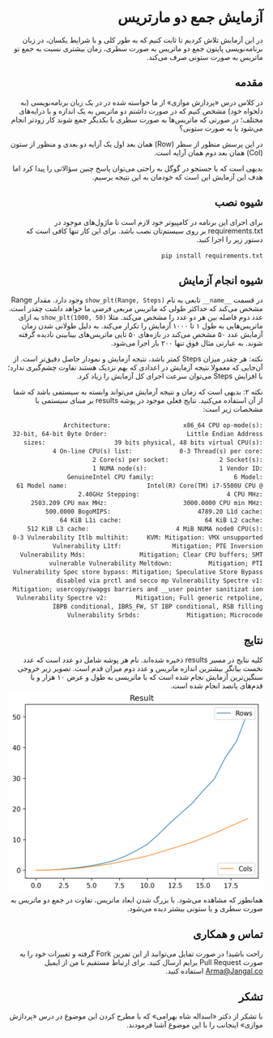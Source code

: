 <div dir="rtl">

# آزمایش جمع دو مارتریس

در این آزمایش تلاش کردیم تا ثابت کنیم که به طور کلی و با شرایط یکسان، در زبان برنامه‌نویسی پایتون جمع دو ماتریس به صورت سطری، زمان بیشتری نسبت به جمع تو ماتریس به صورت ستونی صرف می‌کند.



## مقدمه
در کلاس درس «پردازش موازی» از ما خواسته شده در در یک زبان برنامه‌نویسی (به دلخواه خود) مشخص کنیم که در صورت داشتم دو ماتریس به یک اندازه و با درایه‌های مختلف؛ در صورتی که ماتریس‌ها به صورت سطری با یکدیگر جمع شوند کار زودتر انجام می‌شود یا به صورت ستونی؟

در این پرسش منظور از سطر (Row) همان بعد اول یک آرایه دو بعدی و منظور از ستون (Col) همان بعد دوم همان آرایه است.

بدیهی است که با جستجو در گوگل به راحتی می‌توان پاسخ چنین سؤالاتی را پیدا کرد اما هدف این آزمایش این است که خودمان به این نتیجه برسیم.



## شیوه نصب
برای اجرای این برنامه در کامپیوتر خود لازم است تا ماژول‌های موجود در requirements.txt بر روی سیستم‌تان نصب باشد. برای این کار تنها کافی است که دستور زیر را اجرا کنید.

`pip install requirements.txt `



## شیوه انجام آزمایش
در قسمت `__name__` تابعی به نام `show_plt(Range, Steps)` وجود دارد. مقدار Range مشخص می‌کند که حداکثر طولی که ماتریس مربعی فرضی ما خواهد داشت چقدر است. عدد دوم فاصله بین هر دو عدد را مشخص می‌کند. مثلا `show_plt(1000, 50)` به ازای ماتریس‌هایی به طول ۱ تا ۱۰۰۰ آزمایش را تکرار می‌کند. به دلیل طولانی شدن زمان آزمایش عدد ۵۰ مشخص می‌کند در بازه‌های ۵۰ تایی ماتریس‌‌های بینابینی نادیده گرفته شوند. به عبارتی مثال فوق تنها ۲۰۰ بار اجرا می‌شود.

نکته: هر چقدر میزان Steps کمتر باشد، نتیجه آزمایش و نمودار حاصل دقیق‌تر است. از آن‌جایی که معمولا نتیجه آزمایش در اعدادی که بهم نزدیک هستند تفاوت چشم‌گیری ندارد؛ با افزایش Steps می‌توان سرعت اجرای کل آزمایش را زیاد کرد.

نکته ۲: بدیهی است که زمان و نتیجه آزمایش می‌تواند وابسته به سیستمی باشد که شما از آن استفاده می‌کنید. نتایج فعلی موجود در پوشه results بر مبنای سیستمی با مشخصات زیر است:

`
Architecture:                    x86_64
CPU op-mode(s):                  32-bit, 64-bit
Byte Order:                      Little Endian
Address sizes:                   39 bits physical, 48 bits virtual
CPU(s):                          4
On-line CPU(s) list:             0-3
Thread(s) per core:              2
Core(s) per socket:              2
Socket(s):                       1
NUMA node(s):                    1
Vendor ID:                       GenuineIntel
CPU family:                      6
Model:                           61
Model name:                      Intel(R) Core(TM) i7-5500U CPU @ 2.40GHz
Stepping:                        4
CPU MHz:                         2503.209
CPU max MHz:                     3000.0000
CPU min MHz:                     500.0000
BogoMIPS:                        4789.20
L1d cache:                       64 KiB
L1i cache:                       64 KiB
L2 cache:                        512 KiB
L3 cache:                        4 MiB
NUMA node0 CPU(s):               0-3
Vulnerability Itlb multihit:     KVM: Mitigation: VMX unsupported
Vulnerability L1tf:              Mitigation; PTE Inversion
Vulnerability Mds:               Mitigation; Clear CPU buffers; SMT vulnerable
Vulnerability Meltdown:          Mitigation; PTI
Vulnerability Spec store bypass: Mitigation; Speculative Store Bypass disabled via prctl and secco
                                 mp
Vulnerability Spectre v1:        Mitigation; usercopy/swapgs barriers and __user pointer sanitizat
                                 ion
Vulnerability Spectre v2:        Mitigation; Full generic retpoline, IBPB conditional, IBRS_FW, ST
                                 IBP conditional, RSB filling
Vulnerability Srbds:             Mitigation; Microcode
`



## نتایج
کلیه نتایج در مسیر results ذخیره شده‌اند. نام هر پوشه شامل دو عدد است که عدد نخست بیانگر بیشترین اندازه ماتریس و عدد دوم میزان قدم است.
تصویر زیر خروجی سنگین‌ترین آزمایش نجام شده است که با ماتریسی به طول و عرض ۱۰ هزار و با قدم‌های پانصد انجام شده است.
![alt text](https://github.com/LordArma/cambrac/blob/master/results/Until10000Step500/plot.png?raw=true "نتیجه اجرا تا سقف ۱۰ هزار با گام پانصد")
همانطور که مشاهده می‌شود. با بزرگ شدن ابعاد ماتریس، تفاوت در جمع دو ماتریس به صورت سطری و یا ستونی بیشتر دیده می‌شود.



## تماس و همکاری
راحت باشید! در صورت تمایل می‌توانید از این تمرین Fork گرفته و تغییرات خود را به صورت Pull Request برایم ارسال کنید. برای ارتباط مستقیم با من از ایمیل Arma@Jangal.co استفاده کنید.



## تشکر
با تشکر از دکتر «اسداله شاه بهرامی» که با مطرح کردن این موضوع در درس «پردازش موازی» اینجانب را با این موضوع آشنا فرمودند.
</div>
